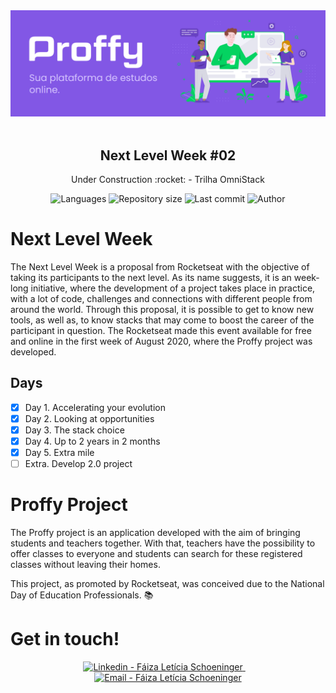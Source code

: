 <div align="center">
    <img src="https://raw.githubusercontent.com/faizaleticia/proffy/master/assets/images/folder.png"/>
</div>

<br />

<h2 align="center">
   Next Level Week #02
</h2>

<p align="center">Under Construction :rocket: - Trilha OmniStack</p>

<p align="center">
  <img alt="Languages" src="https://img.shields.io/github/languages/count/faizaleticia/proffy?color=%238257E5&style=for-the-badge">
  <img alt="Repository size" src="https://img.shields.io/github/repo-size/faizaleticia/proffy?color=%238257e5&style=for-the-badge">
  <img alt="Last commit" src="https://img.shields.io/github/last-commit/faizaleticia/proffy?color=%238257e5&style=for-the-badge">
  <img alt="Author" src="https://img.shields.io/badge/author-F%C3%A1iza%20Let%C3%ADcia%20Schoeninger-%238257E5?style=for-the-badge">
</p>

# Next Level Week

The Next Level Week is a proposal from Rocketseat with the objective of taking its participants to the next level. As its name suggests, it is an week-long initiative, where the development of a project takes place in practice, with a lot of code, challenges and connections with different people from around the world. Through this proposal, it is possible to get to know new tools, as well as, to know stacks that may come to boost the career of the participant in question. The Rocketseat made this event available for free and online in the first week of August 2020, where the Proffy project was developed.

## Days

- [x] Day 1. Accelerating your evolution
- [x] Day 2. Looking at opportunities
- [x] Day 3. The stack choice
- [x] Day 4. Up to 2 years in 2 months
- [x] Day 5. Extra mile
- [ ] Extra. Develop 2.0 project

# Proffy Project 

The Proffy project is an application developed with the aim of bringing students and teachers together. With that, teachers have the possibility to offer classes to everyone and students can search for these registered classes without leaving their homes.

This project, as promoted by Rocketseat, was conceived due to the National Day of Education Professionals. :books:

# Get in touch!

<p align="center">
    <a href="https://www.linkedin.com/in/f%C3%A1iza-schoeninger-49039a53/" target="_blank" >
      <img alt="Linkedin - Fáiza Letícia Schoeninger" src="https://img.shields.io/badge/Linkedin--%23F8952D?style=social&logo=linkedin">
    </a>&nbsp;&nbsp;&nbsp;
    <a href="mailto:faizaleticia@gmail.com" target="_blank" >
      <img alt="Email - Fáiza Letícia Schoeninger" src="https://img.shields.io/badge/Email--%23F8952D?style=social&logo=gmail">
    </a> 
</p>
